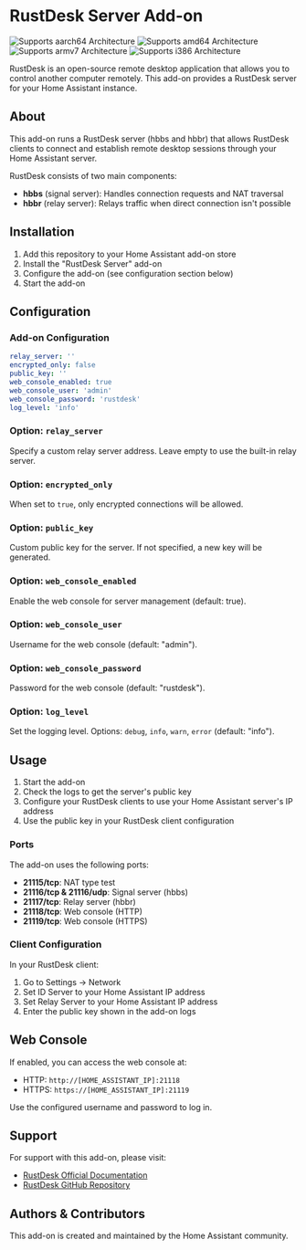 # RustDesk Server Add-on

![Supports aarch64 Architecture][aarch64-shield] ![Supports amd64 Architecture][amd64-shield] ![Supports armv7 Architecture][armv7-shield] ![Supports i386 Architecture][i386-shield]

RustDesk is an open-source remote desktop application that allows you to control another computer remotely. This add-on provides a RustDesk server for your Home Assistant instance.

## About

This add-on runs a RustDesk server (hbbs and hbbr) that allows RustDesk clients to connect and establish remote desktop sessions through your Home Assistant server.

RustDesk consists of two main components:

- **hbbs** (signal server): Handles connection requests and NAT traversal
- **hbbr** (relay server): Relays traffic when direct connection isn't possible

## Installation

1. Add this repository to your Home Assistant add-on store
2. Install the "RustDesk Server" add-on
3. Configure the add-on (see configuration section below)
4. Start the add-on

## Configuration

### Add-on Configuration

```yaml
relay_server: ''
encrypted_only: false
public_key: ''
web_console_enabled: true
web_console_user: 'admin'
web_console_password: 'rustdesk'
log_level: 'info'
```

### Option: `relay_server`

Specify a custom relay server address. Leave empty to use the built-in relay server.

### Option: `encrypted_only`

When set to `true`, only encrypted connections will be allowed.

### Option: `public_key`

Custom public key for the server. If not specified, a new key will be generated.

### Option: `web_console_enabled`

Enable the web console for server management (default: true).

### Option: `web_console_user`

Username for the web console (default: "admin").

### Option: `web_console_password`

Password for the web console (default: "rustdesk").

### Option: `log_level`

Set the logging level. Options: `debug`, `info`, `warn`, `error` (default: "info").

## Usage

1. Start the add-on
2. Check the logs to get the server's public key
3. Configure your RustDesk clients to use your Home Assistant server's IP address
4. Use the public key in your RustDesk client configuration

### Ports

The add-on uses the following ports:

- **21115/tcp**: NAT type test
- **21116/tcp & 21116/udp**: Signal server (hbbs)
- **21117/tcp**: Relay server (hbbr)
- **21118/tcp**: Web console (HTTP)
- **21119/tcp**: Web console (HTTPS)

### Client Configuration

In your RustDesk client:

1. Go to Settings → Network
2. Set ID Server to your Home Assistant IP address
3. Set Relay Server to your Home Assistant IP address
4. Enter the public key shown in the add-on logs

## Web Console

If enabled, you can access the web console at:

- HTTP: `http://[HOME_ASSISTANT_IP]:21118`
- HTTPS: `https://[HOME_ASSISTANT_IP]:21119`

Use the configured username and password to log in.

## Support

For support with this add-on, please visit:

- [RustDesk Official Documentation](https://rustdesk.com/docs/)
- [RustDesk GitHub Repository](https://github.com/rustdesk/rustdesk)

## Authors & Contributors

This add-on is created and maintained by the Home Assistant community.

[aarch64-shield]: https://img.shields.io/badge/aarch64-yes-green.svg
[amd64-shield]: https://img.shields.io/badge/amd64-yes-green.svg
[armv7-shield]: https://img.shields.io/badge/armv7-yes-green.svg
[i386-shield]: https://img.shields.io/badge/i386-yes-green.svg
